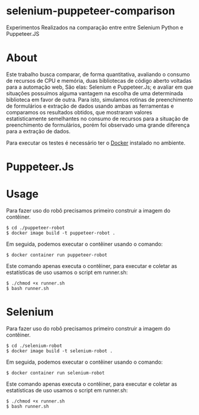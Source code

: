 # selenium-puppeteer-comparison

Experimentos Realizados na comparação entre entre Selenium Python e Puppeteer.JS  

# About

Este trabalho busca comparar, de forma quantitativa, avaliando o consumo de recursos de CPU e memória, duas bibliotecas de código aberto voltadas para a automação web, São elas: Selenium e Puppeteer.Js; e avaliar em que situações possuímos alguma vantagem na escolha de uma determinada biblioteca em favor de outra. Para isto, simulamos rotinas de preenchimento de formulários e extração de dados usando ambas as ferramentas e comparamos os resultados obtidos, que mostraram valores estatisticamente semelhantes no consumo de recursos para a situação de preenchimento de formulários, porém foi observado uma grande diferença para a extração de dados.

Para executar os testes é necessário ter o [Docker](https://docs.docker.com/get-docker/) instalado no ambiente. 

# Puppeteer.Js

# Usage

Para fazer uso do robô precisamos primeiro construir a imagem do contêiner.
<!-- usage -->
```sh-session
$ cd ./puppeteer-robot
$ docker image build -t puppeteer-robot . 
```
Em seguida, podemos executar o contêiner usando o comando: 
<!-- usage -->
```sh-session
$ docker container run puppeteer-robot 
```
Este comando apenas executa o contêiner, para executar e coletar as estatísticas de uso usamos o script em runner.sh: 
<!-- usage -->
```sh-session
$ ./chmod +x runner.sh
$ bash runner.sh
```
<!-- usagestop -->

# Selenium
Para fazer uso do robô precisamos primeiro construir a imagem do contêiner.
<!-- usage -->
```sh-session
$ cd ./selenium-robot
$ docker image build -t selenium-robot . 
```
Em seguida, podemos executar o contêiner usando o comando: 
<!-- usage -->
```sh-session
$ docker container run selenium-robot 
```
Este comando apenas executa o contêiner, para executar e coletar as estatísticas de uso usamos o script em runner.sh:
<!-- usage -->
```sh-session
$ ./chmod +x runner.sh
$ bash runner.sh
```
<!-- usagestop -->
